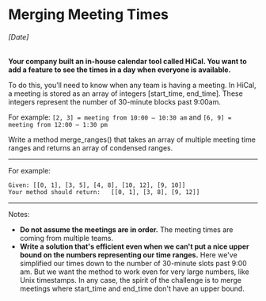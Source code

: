 # Merging Meeting Times
###### [Date]

**Your company built an in-house calendar tool called HiCal. You want to add a feature to see the times in a day when everyone is available.**

To do this, you’ll need to know when any team is having a meeting. In HiCal, a meeting is stored as an array of integers [start_time, end_time]. These integers represent the number of 30-minute blocks past 9:00am.

For example: ```[2, 3] = meeting from 10:00 – 10:30 am``` and ```[6, 9] = meeting from 12:00 – 1:30 pm```

Write a method merge_ranges() that takes an array of multiple meeting time ranges and returns an array of condensed ranges.

---

For example:
```
Given: [[0, 1], [3, 5], [4, 8], [10, 12], [9, 10]]
Your method should return:   [[0, 1], [3, 8], [9, 12]]
```

---

Notes:
* **Do not assume the meetings are in order.** The meeting times are coming from multiple teams.
* **Write a solution that's efficient even when we can't put a nice upper bound on the numbers representing our time ranges.** Here we've simplified our times down to the number of 30-minute slots past 9:00 am. But we want the method to work even for very large numbers, like Unix timestamps. In any case, the spirit of the challenge is to merge meetings where start_time and end_time don't have an upper bound.
